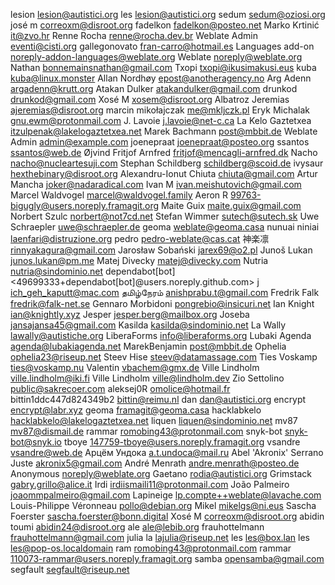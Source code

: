 lesion <lesion@autistici.org>
les <lesion@autistici.org>
sedum <sedum@oziosi.org>
josé m <correoxm@disroot.org>
fadelkon <fadelkon@posteo.net>
Marko Krtinić <it@zvo.hr>
Renne Rocha <renne@rocha.dev.br>
Weblate Admin <eventi@cisti.org>
gallegonovato <fran-carro@hotmail.es>
Languages add-on <noreply-addon-languages@weblate.org>
Weblate <noreply@weblate.org>
Nathan <bonnemainsnathan@gmail.com>
Txopi <txopi@ikusimakusi.eus>
kuba <kuba@linux.monster>
Allan Nordhøy <epost@anotheragency.no>
Arg Adenn <argadenn@krutt.org>
Atakan Dulker <atakandulker@gmail.com>
drunkod <drunkod@gmail.com>
Xosé M <xosem@disroot.org>
Albatroz Jeremias <ajeremias@disroot.org>
marcin mikołajczak <me@mkljczk.pl>
Eryk Michalak <gnu.ewm@protonmail.com>
J. Lavoie <j.lavoie@net-c.ca>
La Kelo Gaztetxea <itzulpenak@lakelogaztetxea.net>
Marek Bachmann <post@mbbit.de>
Weblate Admin <admin@example.com>
joenepraat <joenepraat@posteo.org>
ssantos <ssantos@web.de>
Øjvind Fritjof Arnfred <fritjof@mencagli-arnfred.dk>
Nacho <nacho@nucleartesuji.com>
Stephan Schildberg <schildberg@scoid.de>
ivysaur <hexthebinary@disroot.org>
Alexandru-Ionut Chiuta <chiuta@gmail.com>
Artur Mancha <joker@nadaradical.com>
Ivan M <ivan.meishutovich@gmail.com>
Marcel Waldvogel <marcel@waldvogel.family>
Aeron R <99763-bigugly@users.noreply.framagit.org>
Maite Guix <maite.guix@gmail.com>
Norbert Szulc <norbert@not7cd.net>
Stefan Wimmer <sutech@sutech.sk>
Uwe Schraepler <uwe@schraepler.de>
geoma <weblate@geoma.casa>
nunuai niniai <laenfari@distruzione.org>
pedro <pedro-weblate@cas.cat>
神楽凛 <rinnyakagura@gmail.com>
Jarosław Sobański <jarex69@o2.pl>
Junoš Lukan <junos.lukan@pm.me>
Matej Divecky <matej@divecky.com>
Nutria <nutria@sindominio.net>
dependabot[bot] <49699333+dependabot[bot]@users.noreply.github.com>
j <ich_geh_kaputt@mac.com>
தமிழ்நேரம் <anishprabu.t@gmail.com>
Fredrik Falk <fredrik@falk-net.se>
Gennaro Morbidoni <pongrebio@insicuri.net>
Ian Knight <ian@knightly.xyz>
Jesper <jesper.berg@mailbox.org>
Joseba <jansajansa45@gmail.com>
Kasilda <kasilda@sindominio.net>
La Wally <lawally@autistiche.org>
LiberaForms <info@liberaforms.org>
Lubaki Agenda <agenda@lubakiagenda.net>
MarekBenjamin <post@mbbit.de>
Ophelia <ophelia23@riseup.net>
Steev Hise <steev@datamassage.com>
Ties Voskamp <ties@voskamp.nu>
Valentin <vbachem@gmx.de>
Ville Lindholm <ville.lindholm@iki.fi>
Ville Lindholm <ville@lindholm.dev>
Zio Settolino <public@sakrecoer.com>
aleksej0R <omolice@hotmail.fr>
bittin1ddc447d824349b2 <bittin@reimu.nl>
dan <dan@autistici.org>
encrypt <encrypt@labr.xyz>
geoma <framagit@geoma.casa>
hacklabkelo <hacklabkelo@lakelogaztetxea.net>
liquen <liquen@sindominio.net>
mv87 <mv87@dismail.de>
rammar <romobing43@protonmail.com>
snyk-bot <snyk-bot@snyk.io>
tboye <147759-tboye@users.noreply.framagit.org>
vsandre <vsandre@web.de>
Арцём Ундока <a.t.undoca@mail.ru>
Abel 'Akronix' Serrano Juste <akronix5@gmail.com>
André Menrath <andre.menrath@posteo.de>
Anonymous <noreply@weblate.org>
Gaetano <rodia@autistici.org>
Grimstack <gabry.grillo@alice.it>
Irdi <irdiismaili11@protonmail.com>
João Palmeiro <joaommpalmeiro@gmail.com>
Lapineige <lp.compte++weblate@lavache.com>
Louis-Philippe Véronneau <pollo@debian.org>
Mikel <mikelgs@ni.eus>
Sascha Foerster <sascha.foerster@bonn.digital>
Xosé M <correoxm@disroot.org>
abidin toumi <abidin24@disroot.org>
ale <ale@lebib.org>
frauhottelmann <frauhottelmann@gmail.com>
julia la <lajulia@riseup.net>
les <les@box.lan>
les <les@pop-os.localdomain>
ram <romobing43@protonmail.com>
rammar <110073-rammar@users.noreply.framagit.org>
samba <opensamba@gmail.com>
segfault <segfault@riseup.net>
